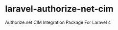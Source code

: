 laravel-authorize-net-cim
=========================

Authorize.net CIM Integration Package For Laravel 4
